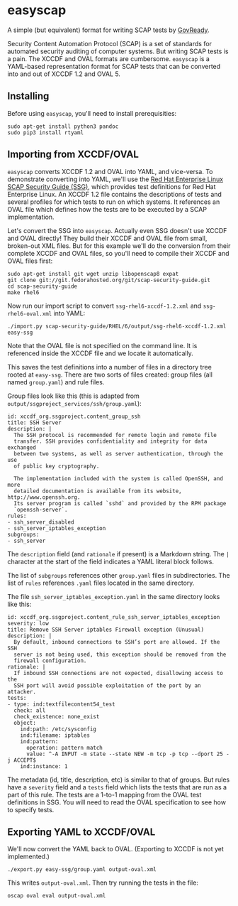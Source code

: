 easyscap
========

A simple (but equivalent) format for writing SCAP tests by [GovReady](http://www.govready.org/).

Security Content Automation Protocol (SCAP) is a set of standards for automated security auditing of computer systems. But writing SCAP tests is a pain. The XCCDF and OVAL formats are cumbersome. `easyscap` is a YAML-based representation format for SCAP tests that can be converted into and out of XCCDF 1.2 and OVAL 5.

Installing
----------

Before using `easyscap`, you'll need to install prerequisities:

	sudo apt-get install python3 pandoc
	sudo pip3 install rtyaml

Importing from XCCDF/OVAL
-------------------------

`easyscap` converts XCCDF 1.2 and OVAL into YAML, and vice-versa. To demonstrate converting into YAML, we'll use the [Red Hat Enterprise Linux SCAP Security Guide (SSG)](https://fedorahosted.org/scap-security-guide/), which provides test definitions for Red Hat Enterprise Linux. An XCCDF 1.2 file contains the descriptions of tests and several profiles for which tests to run on which systems. It references an OVAL file which defines how the tests are to be executed by a SCAP implementation.

Let's convert the SSG into `easyscap`. Actually even SSG doesn't use XCCDF and OVAL directly! They build their XCCDF and OVAL file from small, broken-out XML files. But for this example we'll do the conversion from their complete XCCDF and OVAL files, so you'll need to compile their XCCDF and OVAL files first:

	sudo apt-get install git wget unzip libopenscap8 expat
	git clone git://git.fedorahosted.org/git/scap-security-guide.git
	cd scap-security-guide
	make rhel6

Now run our import script to convert `ssg-rhel6-xccdf-1.2.xml` and `ssg-rhel6-oval.xml` into YAML:

	./import.py scap-security-guide/RHEL/6/output/ssg-rhel6-xccdf-1.2.xml easy-ssg

Note that the OVAL file is not specified on the command line. It is referenced inside the XCCDF file and we locate it automatically.

This saves the test definitions into a number of files in a directory tree rooted at `easy-ssg`. There are two sorts of files created: group files (all named `group.yaml`) and rule files.

Group files look like this (this is adapted from `output/ssgproject_services/ssh/group.yaml`):
	
	id: xccdf_org.ssgproject.content_group_ssh
	title: SSH Server
	description: |
	  The SSH protocol is recommended for remote login and remote file
	  transfer. SSH provides confidentiality and integrity for data exchanged
	  between two systems, as well as server authentication, through the use
	  of public key cryptography.

	  The implementation included with the system is called OpenSSH, and more
	  detailed documentation is available from its website, http://www.openssh.org.
	  Its server program is called `sshd` and provided by the RPM package
	  `openssh-server`.
	rules:
	- ssh_server_disabled
	- ssh_server_iptables_exception
	subgroups:
	- ssh_server


The `description` field (and `rationale` if present) is a Markdown string. The `|` character at the start of the field indicates a YAML literal block follows.

The list of `subgroups` references other `group.yaml` files in subdirectories. The list of `rules` references `.yaml` files located in the same directory.

The file `ssh_server_iptables_exception.yaml` in the same directory looks like this:

	id: xccdf_org.ssgproject.content_rule_ssh_server_iptables_exception
	severity: low
	title: Remove SSH Server iptables Firewall exception (Unusual)
	description: |
	  By default, inbound connections to SSH’s port are allowed. If the SSH
	  server is not being used, this exception should be removed from the
	  firewall configuration.
	rationale: |
	  If inbound SSH connections are not expected, disallowing access to the
	  SSH port will avoid possible exploitation of the port by an attacker.
	tests:
	- type: ind:textfilecontent54_test
	  check: all
	  check_existence: none_exist
	  object:
	    ind:path: /etc/sysconfig
	    ind:filename: iptables
	    ind:pattern:
	      operation: pattern match
	      value: ^-A INPUT -m state --state NEW -m tcp -p tcp --dport 25 -j ACCEPT$
	    ind:instance: 1

The metadata (id, title, description, etc) is similar to that of groups. But rules have a `severity` field and a `tests` field which lists the tests that are run as a part of this rule. The tests are a 1-to-1 mapping from the OVAL test definitions in SSG. You will need to read the OVAL specification to see how to specify tests.

Exporting YAML to XCCDF/OVAL
----------------------------

We'll now convert the YAML back to OVAL. (Exporting to XCCDF is not yet implemented.)

	./export.py easy-ssg/group.yaml output-oval.xml

This writes `output-oval.xml`. Then try running the tests in the file:

	oscap oval eval output-oval.xml

